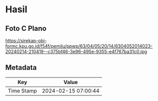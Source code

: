 # Hasil

## Foto C Plano

https://sirekap-obj-formc.kpu.go.id/f54f/pemilu/ppwp/63/04/05/20/14/6304052014023-20240214-210419--c375bf46-3e96-495e-9355-e4f767ba31c0.jpg


## Metadata

| Key        | Value               |
| ---------- | ------------------- |
| Time Stamp | 2024-02-15 07:00:44 |



